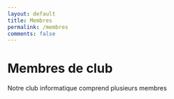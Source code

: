 ```yaml
---
layout: default
title: Membres
permalink: /membres
comments: false
---
```

# Membres de club

<!-- TODO : Ajoutez une description des membres -->

Notre club informatique comprend plusieurs membres